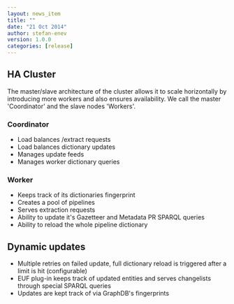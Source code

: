 ```yaml
---
layout: news_item
title: ""
date: "21 Oct 2014"
author: stefan-enev
version: 1.0.0
categories: [release]
---
```


## HA Cluster

The master/slave architecture of the cluster allows it to scale horizontally by introducing more workers and also ensures availability. We call the master 'Coordinator' and the slave nodes 'Workers'.

### Coordinator

* Load balances /extract requests
* Load balances dictionary updates
* Manages update feeds
* Manages worker dictionary queries

### Worker
* Keeps track of its dictionaries fingerprint
* Creates a pool of pipelines
* Serves extraction requests
* Ability to update it's Gazetteer and Metadata PR SPARQL queries
* Ability to reload the whole pipeline dictionary

## Dynamic updates

* Multiple retries on failed update, full dictionary reload is triggered after a limit is hit (configurable)
* EUF plug-in keeps track of updated entities and serves changelists through special SPARQL queries
* Updates are kept track of via GraphDB's fingerprints
